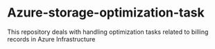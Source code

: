 # Azure-storage-optimization-task
This repository deals with handling optimization tasks related to billing records in Azure Infrastructure
